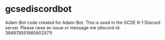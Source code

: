 # gcsediscordbot

Adam-Bot code created for Adam-Bot. This is used in the GCSE 9-1 Discord server. Please raise an issue or message me (discord id: 394978551985602571)
